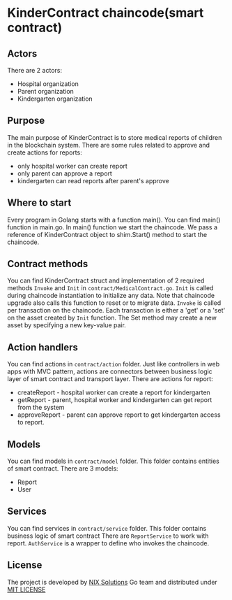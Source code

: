 # KinderContract chaincode(smart contract)

## Actors

There are 2 actors:
 - Hospital organization
 - Parent organization
 - Kindergarten organization

## Purpose

The main purpose of KinderContract is to store medical reports of children in the blockchain system. There are some rules related to approve and create actions for reports:
 - only hospital worker can create report
 - only parent can approve a report
 - kindergarten can read reports after parent's approve

## Where to start

Every program in Golang starts with a function main(). You can find main() function in  main.go.
In main() function we start the chaincode. We pass a reference of KinderContract object to shim.Start() method to start the chaincode.

## Contract methods

You can find KinderContract struct and implementation of 2 required methods `Invoke` and `Init` in `contract/MedicalContract.go`.
`Init` is called during chaincode instantiation to initialize any data. Note that chaincode upgrade also calls this function to reset or to migrate data.
`Invoke` is called per transaction on the chaincode. Each transaction is either a 'get' or a 'set' on the asset created by `Init` function. The Set method may create a new asset by specifying a new key-value pair.


## Action handlers
You can find actions in `contract/action` folder. Just like controllers in web apps with MVC pattern, actions are connectors between business logic layer of smart contract and transport layer.
There are actions for report:
- createReport - hospital worker can create a report for kindergarten
- getReport - parent, hospital worker and kindergarten can get report from the system
- approveReport - parent can approve report to get kindergarten access to report.

## Models
You can find models in `contract/model` folder. This folder contains entities of smart contract.
There are 3 models:
- Report
- User

## Services
You can find services in `contract/service` folder. This  folder contains business logic of smart contract
There are `ReportService` to work with report. `AuthService` is a wrapper to define who invokes the chaincode.
 
## License
The project is developed by [NIX Solutions](http://nixsolutions.com) Go team and distributed under [MIT LICENSE](https://github.com/nixsolutions/blockchain-poc-kindergarten-contract/master/LICENSE)